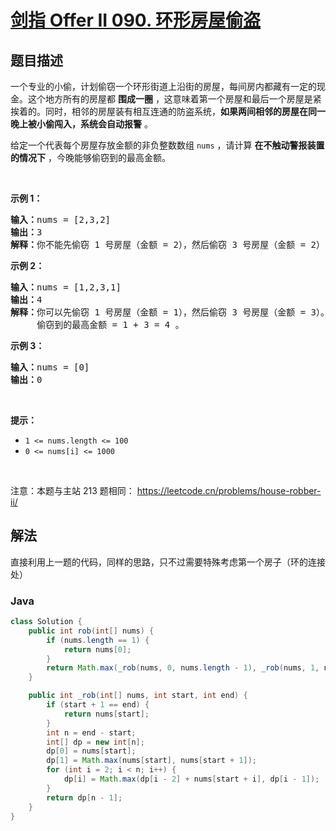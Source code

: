 # [剑指 Offer II 090. 环形房屋偷盗](https://leetcode.cn/problems/PzWKhm)

## 题目描述



<p>一个专业的小偷，计划偷窃一个环形街道上沿街的房屋，每间房内都藏有一定的现金。这个地方所有的房屋都 <strong>围成一圈</strong> ，这意味着第一个房屋和最后一个房屋是紧挨着的。同时，相邻的房屋装有相互连通的防盗系统，<strong>如果两间相邻的房屋在同一晚上被小偷闯入，系统会自动报警</strong> 。</p>

<p>给定一个代表每个房屋存放金额的非负整数数组 <code>nums</code> ，请计算&nbsp;<strong>在不触动警报装置的情况下</strong> ，今晚能够偷窃到的最高金额。</p>

<p>&nbsp;</p>

<p><strong>示例&nbsp;1：</strong></p>

<pre>
<strong>输入：</strong>nums = [2,3,2]
<strong>输出：</strong>3
<strong>解释：</strong>你不能先偷窃 1 号房屋（金额 = 2），然后偷窃 3 号房屋（金额 = 2）, 因为他们是相邻的。
</pre>

<p><strong>示例 2：</strong></p>

<pre>
<strong>输入：</strong>nums = [1,2,3,1]
<strong>输出：</strong>4
<strong>解释：</strong>你可以先偷窃 1 号房屋（金额 = 1），然后偷窃 3 号房屋（金额 = 3）。
&nbsp;    偷窃到的最高金额 = 1 + 3 = 4 。</pre>

<p><strong>示例 3：</strong></p>

<pre>
<strong>输入：</strong>nums = [0]
<strong>输出：</strong>0
</pre>

<p>&nbsp;</p>

<p><strong>提示：</strong></p>

<ul>
	<li><code>1 &lt;= nums.length &lt;= 100</code></li>
	<li><code>0 &lt;= nums[i] &lt;= 1000</code></li>
</ul>

<p>&nbsp;</p>

<p><meta charset="UTF-8" />注意：本题与主站 213&nbsp;题相同：&nbsp;<a href="https://leetcode.cn/problems/house-robber-ii/">https://leetcode.cn/problems/house-robber-ii/</a></p>

## 解法

直接利用上一题的代码，同样的思路，只不过需要特殊考虑第一个房子（环的连接处）

### **Java**

```java
class Solution {
    public int rob(int[] nums) {
        if (nums.length == 1) {
            return nums[0];
        }
        return Math.max(_rob(nums, 0, nums.length - 1), _rob(nums, 1, nums.length));
    }

    public int _rob(int[] nums, int start, int end) {
        if (start + 1 == end) {
            return nums[start];
        }
        int n = end - start;
        int[] dp = new int[n];
        dp[0] = nums[start];
        dp[1] = Math.max(nums[start], nums[start + 1]);
        for (int i = 2; i < n; i++) {
            dp[i] = Math.max(dp[i - 2] + nums[start + i], dp[i - 1]);
        }
        return dp[n - 1];
    }
}
```
